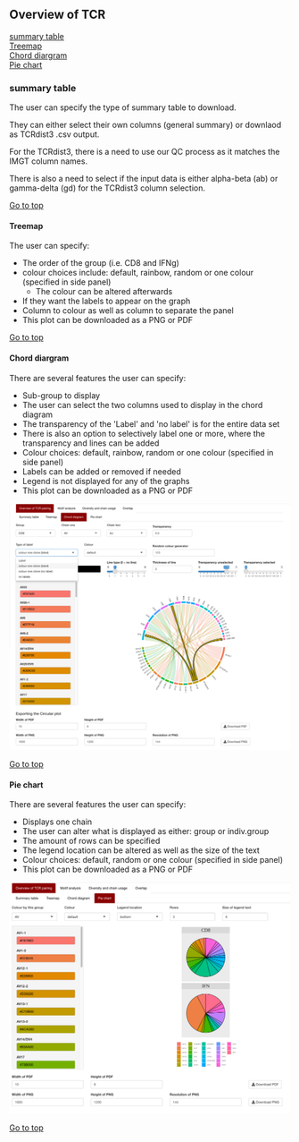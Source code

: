 
## Overview of TCR
<a href="#summary table">summary table</a><br>
<a href="#Treemap">Treemap</a><br>
<a href="#Chord diargram">Chord diargram</a><br>
<a href="#Pie chart">Pie chart</a><br>

### summary table

The user can specify the type of summary table to download. 

They can either select their own columns (general summary) or downlaod as TCRdist3 .csv output.

For the TCRdist3, there is a need to use our QC process as it matches the IMGT column names. 

There is also a need to select if the input data is either alpha-beta (ab) or gamma-delta (gd) for the TCRdist3 column selection.

<a href="#Overview of TCR">Go to top</a><br>

#### Treemap
The user can specify: 
- The order of the group (i.e. CD8 and IFNg)
- colour choices include: default, rainbow, random or one colour (specified in side panel) 
    + The colour can be altered afterwards
- If they want the labels to appear on the graph
- Column to colour as well as column to separate the panel
- This plot can be downloaded as a PNG or PDF



<a href="#Overview of TCR">Go to top</a><br>

#### Chord diargram

There are several features the user can specify:
- Sub-group to display
- The user can select the two columns used to display in the chord diagram
- The transparency of the 'Label' and 'no label' is for the entire data set
- There is also an option to selectively label one or more, where the transparency and lines can be added
- Colour choices: default, rainbow, random or one colour (specified in side panel) 
- Labels can be added or removed if needed 
- Legend is not displayed for any of the graphs
- This plot can be downloaded as a PNG or PDF

<img src="inst/extdata/Images/chord.png" width="800">

<a href="#Overview of TCR">Go to top</a><br>

#### Pie chart
There are several features the user can specify:
- Displays one chain
- The user can alter what is displayed as either: group or indiv.group
- The amount of rows can be specified
- The legend location can be altered as well as the size of the text
- Colour choices: default, random or one colour (specified in side panel) 
- This plot can be downloaded as a PNG or PDF

<img src="inst/extdata/Images/pie.png" width="800">

<a href="#Overview of TCR">Go to top</a><br>
